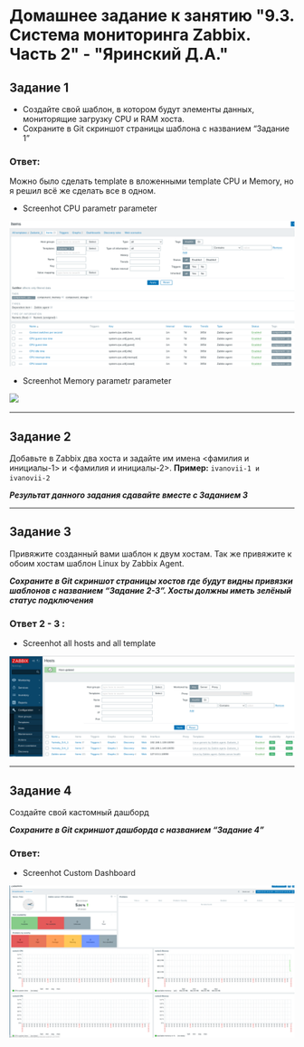 # Домашнее задание к занятию "9.3. Система мониторинга Zabbix. Часть 2" - "Яринский Д.А."

## Задание 1

- Создайте свой шаблон, в котором будут элементы данных, мониторящие загрузку CPU и RAM хоста.
- Сохраните в Git скриншот страницы шаблона с названием “Задание 1”

### Ответ:
Можно было сделать template в вложенными template СPU и Memory, 
но я решил всё же сделать все в одном.
* Screenhot CPU parametr parameter

![](img/Zd1_template1.png)

* Screenhot Memory parametr parameter

![](img/Zd1_template2.png)

---
## Задание 2

Добавьте в Zabbix два хоста и задайте им имена <фамилия и инициалы-1> и <фамилия и инициалы-2>. 
**Пример:** `ivanovii-1 и ivanovii-2`

***Результат данного задания сдавайте вместе с Заданием 3***

---
## Задание 3

Привяжите созданный вами шаблон к двум хостам. Так же привяжите к обоим хостам шаблон Linux by Zabbix Agent.

***Сохраните в Git скриншот страницы хостов где будут видны привязки шаблонов с названием “Задание 2-3”. Хосты должны иметь зелёный статус подключения***

### Ответ 2 - 3 :

* Screenhot all hosts and all template

![](img/Zd2_3_all_hosts.png)

---
## Задание 4

Создайте свой кастомный дашборд

***Сохраните в Git скриншот дашборда с названием “Задание 4”***

### Ответ:
* Screenhot Custom Dashboard

![](img/ZD4_dashboard.png)